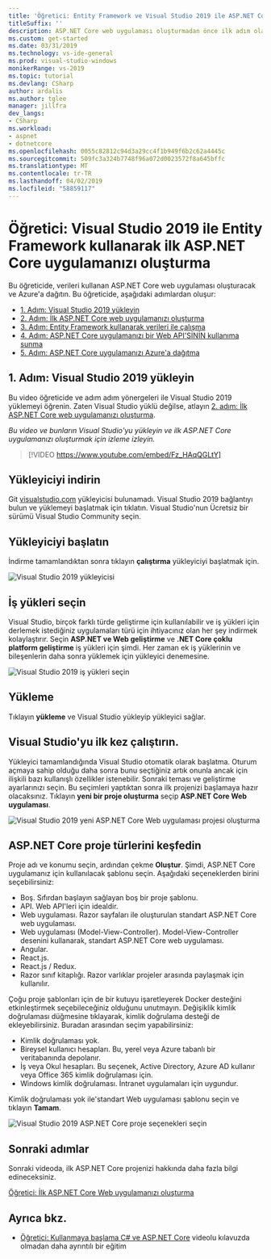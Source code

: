 ```yaml
---
title: 'Öğretici: Entity Framework ve Visual Studio 2019 ile ASP.NET Core web uygulaması oluşturma'
titleSuffix: ''
description: ASP.NET Core web uygulaması oluşturmadan önce ilk adım olarak, Visual Studio 2019 bu videosu ve adım adım yönergeleri ile nasıl yükleneceğini öğrenin.
ms.custom: get-started
ms.date: 03/31/2019
ms.technology: vs-ide-general
ms.prod: visual-studio-windows
monikerRange: vs-2019
ms.topic: tutorial
ms.devlang: CSharp
author: ardalis
ms.author: tglee
manager: jillfra
dev_langs:
- CSharp
ms.workload:
- aspnet
- dotnetcore
ms.openlocfilehash: 0055c82812c94d3a29cc4f1b949f6b2c62a4445c
ms.sourcegitcommit: 509fc3a324b7748f96a072d0023572f8a645bffc
ms.translationtype: MT
ms.contentlocale: tr-TR
ms.lasthandoff: 04/02/2019
ms.locfileid: "58859117"
---
```

# <a name="tutorial-create-your-first-aspnet-core-app-using-entity-framework-with-visual-studio-2019"></a>Öğretici: Visual Studio 2019 ile Entity Framework kullanarak ilk ASP.NET Core uygulamanızı oluşturma

Bu öğreticide, verileri kullanan ASP.NET Core web uygulaması oluşturacak ve Azure'a dağıtın. Bu öğreticide, aşağıdaki adımlardan oluşur:

- [1. Adım: Visual Studio 2019 yükleyin](#step-1-install-visual-studio-2019)
- [2. Adım: İlk ASP.NET Core web uygulamanızı oluşturma](tutorial-aspnet-core-ef-step-02.md)
- [3. Adım: Entity Framework kullanarak verileri ile çalışma](tutorial-aspnet-core-ef-step-03.md)
- [4. Adım: ASP.NET Core uygulamanızı bir Web API'SİNİN kullanıma sunma](tutorial-aspnet-core-ef-step-04.md)
- [5. Adım: ASP.NET Core uygulamanızı Azure'a dağıtma](tutorial-aspnet-core-ef-step-05.md)

## <a name="step-1-install-visual-studio-2019"></a>1. Adım: Visual Studio 2019 yükleyin

Bu video öğreticide ve adım adım yönergeleri ile Visual Studio 2019 yüklemeyi öğrenin. Zaten Visual Studio yüklü değilse, atlayın [2. adım: İlk ASP.NET Core web uygulamanızı oluşturma](tutorial-aspnet-core-ef-step-02.md).

_Bu video ve bunların Visual Studio'yu yükleyin ve ilk ASP.NET Core uygulamanızı oluşturmak için izleme izleyin._

> [!VIDEO https://www.youtube.com/embed/Fz_HAqQGLtY]

## <a name="download-the-installer"></a>Yükleyiciyi indirin

Git [visualstudio.com](https://visualstudio.com) yükleyicisi bulunamadı. Visual Studio 2019 bağlantıyı bulun ve yüklemeyi başlatmak için tıklatın. Visual Studio'nun Ücretsiz bir sürümü Visual Studio Community seçin.

## <a name="start-the-installer"></a>Yükleyiciyi başlatın

İndirme tamamlandıktan sonra tıklayın **çalıştırma** yükleyiciyi başlatmak için.

![Visual Studio 2019 yükleyicisi](media/vs-2019/vs2019-installer.png)

## <a name="choose-workloads"></a>İş yükleri seçin

Visual Studio, birçok farklı türde geliştirme için kullanılabilir ve iş yükleri için derlemek istediğiniz uygulamaları türü için ihtiyacınız olan her şey indirmek kolaylaştırır. Seçin **ASP.NET ve Web geliştirme** ve **.NET Core çoklu platform geliştirme** iş yükleri için şimdi. Her zaman ek iş yüklerinin ve bileşenlerin daha sonra yüklemek için yükleyici denemesine.

![Visual Studio 2019 iş yükleri seçin](media/vs-2019/vs2019-choose-workloads.png)

## <a name="install"></a>Yükleme

Tıklayın **yükleme** ve Visual Studio yükleyip yükleyici sağlar.

## <a name="run-visual-studio-for-the-first-time"></a>Visual Studio'yu ilk kez çalıştırın.

Yükleyici tamamlandığında Visual Studio otomatik olarak başlatma. Oturum açmaya sahip olduğu daha sonra bunu seçtiğiniz artık onunla ancak için ilişkili bazı kullanışlı özellikler istenebilir. Sonraki teması ve geliştirme ayarlarınızı seçin. Bu seçimleri yaptıktan sonra ilk projenizi başlamaya hazır olacaksınız. Tıklayın **yeni bir proje oluşturma** seçip **ASP.NET Core Web uygulaması**.

![Visual Studio 2019 yeni ASP.NET Core Web uygulaması projesi oluşturma](media/vs-2019/vs2019-create-new-project.png)

## <a name="explore-aspnet-core-project-types"></a>ASP.NET Core proje türlerini keşfedin

Proje adı ve konumu seçin, ardından çekme **Oluştur**. Şimdi, ASP.NET Core uygulamanız için kullanılacak şablonu seçin. Aşağıdaki seçeneklerden birini seçebilirsiniz:

- Boş. Sıfırdan başlayın sağlayan boş bir proje şablonu.
- API. Web API'leri için idealdir.
- Web uygulaması. Razor sayfaları ile oluşturulan standart ASP.NET Core web uygulaması.
- Web uygulaması (Model-View-Controller). Model-View-Controller desenini kullanarak, standart ASP.NET Core web uygulaması.
- Angular.
- React.js.
- React.js / Redux.
- Razor sınıf kitaplığı. Razor varlıklar projeler arasında paylaşmak için kullanılır.

Çoğu proje şablonları için de bir kutuyu işaretleyerek Docker desteğini etkinleştirmek seçebileceğiniz olduğunu unutmayın. Değişiklik kimlik doğrulaması düğmesine tıklayarak, kimlik doğrulama desteği de ekleyebilirsiniz. Buradan arasından seçim yapabilirsiniz:

- Kimlik doğrulaması yok.
- Bireysel kullanıcı hesapları. Bu, yerel veya Azure tabanlı bir veritabanında depolanır.
- İş veya Okul hesapları. Bu seçenek, Active Directory, Azure AD kullanır veya Office 365 kimlik doğrulaması için.
- Windows kimlik doğrulaması. İntranet uygulamaları için uygundur.

Kimlik doğrulaması yok ile'standart Web uygulaması şablonu seçin ve tıklayın **Tamam**.

![Visual Studio 2019 ASP.NET Core proje seçenekleri seçin](media/vs-2019/vs2019-choose-aspnetcore-project.png)

## <a name="next-steps"></a>Sonraki adımlar

Sonraki videoda, ilk ASP.NET Core projenizi hakkında daha fazla bilgi edineceksiniz.

[Öğretici: İlk ASP.NET Core Web uygulamanızı oluşturma](tutorial-aspnet-core-ef-step-02.md)

## <a name="see-also"></a>Ayrıca bkz.

- [Öğretici: Kullanmaya başlama C# ve ASP.NET Core](tutorial-aspnet-core.md) videolu kılavuzda olmadan daha ayrıntılı bir eğitim
